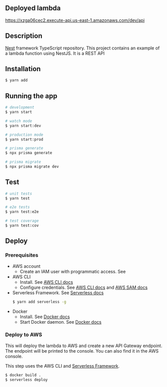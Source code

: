 ## Deployed lambda

https://xzga06cec2.execute-api.us-east-1.amazonaws.com/dev/api

## Description

[Nest](https://github.com/nestjs/nest) framework TypeScript repository.
This project contains an example of a lambda function using NestJS.
It is a REST API

## Installation

```bash
$ yarn add
```

## Running the app

```bash
# development
$ yarn start

# watch mode
$ yarn start:dev

# production mode
$ yarn start:prod

# prisma generate
$ npx prisma generate

# prisma migrate
$ npx prisma migrate dev

```

## Test

```bash
# unit tests
$ yarn test

# e2e tests
$ yarn test:e2e

# test coverage
$ yarn test:cov
```

## Deploy

### Prerequisites

- AWS account
    - Create an IAM user with programmatic access. See
- AWS CLI
    - Install. See [AWS CLI docs](https://docs.aws.amazon.com/cli/latest/userguide/cli-chap-install.html)
    - Configure credentials.
      See [AWS CLI docs](https://docs.aws.amazon.com/cli/latest/userguide/cli-chap-configure.html)
      and [AWS SAM docs](https://docs.aws.amazon.com/serverless-application-model/latest/developerguide/serverless-getting-started-set-up-credentials.html)
- Serverless Framework. See [Serverless docs](https://www.serverless.com/framework/docs)
  ```bash
  $ yarn add serverless -g
  ```
- Docker
    - Install. See [Docker docs](https://docs.docker.com/get-docker/)
    - Start Docker daemon. See [Docker docs](https://docs.docker.com/engine/reference/commandline/dockerd/)

### Deploy to AWS

This will deploy the lambda to AWS and create a new API Gateway endpoint.
The endpoint will be printed to the console.
You can also find it in the AWS console.

This step uses the AWS CLI and [Serverless Framework](https://www.serverless.com/).

```bash
$ docker build .
$ serverless deploy
```

